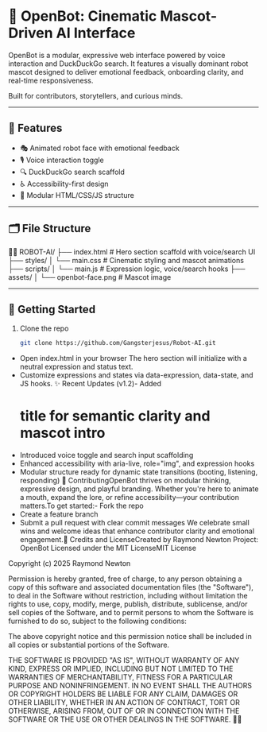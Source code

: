 # 📘 OpenBot: Cinematic Mascot-Driven AI Interface

OpenBot is a modular, expressive web interface powered by voice interaction and DuckDuckGo search. It features a visually dominant robot mascot designed to deliver emotional feedback, onboarding clarity, and real-time responsiveness.

Built for contributors, storytellers, and curious minds.

---

## 🚀 Features

- 🎭 Animated robot face with emotional feedback  
- 🎙️ Voice interaction toggle  
- 🔍 DuckDuckGo search scaffold  
- ♿ Accessibility-first design  
- 🧩 Modular HTML/CSS/JS structure

---

## 🗂️ File Structure


ROBOT-AI/ ├── index.html          # Hero section scaffold with voice/search UI ├── styles/ │   └── main.css        # Cinematic styling and mascot animations ├── scripts/ │   └── main.js         # Expression logic, voice/search hooks ├── assets/ │   └── openbot-face.png # Mascot image

---

## 🧪 Getting Started

1. Clone the repo  
   ```bash
   git clone https://github.com/Gangsterjesus/Robot-AI.git


- Open index.html in your browser
The hero section will initialize with a neutral expression and status text.
- Customize expressions and states via data-expression, data-state, and JS hooks.
✨ Recent Updates (v1.2)- Added <h1> title for semantic clarity and mascot intro
- Introduced voice toggle and search input scaffolding
- Enhanced accessibility with aria-live, role="img", and expression hooks
- Modular structure ready for dynamic state transitions (booting, listening, responding)
🤝 ContributingOpenBot thrives on modular thinking, expressive design, and playful branding.
Whether you're here to animate a mouth, expand the lore, or refine accessibility—your contribution matters.To get started:- Fork the repo
- Create a feature branch
- Submit a pull request with clear commit messages
We celebrate small wins and welcome ideas that enhance contributor clarity and emotional engagement.🧾 Credits and LicenseCreated by Raymond Newton
Project: OpenBot
Licensed under the MIT LicenseMIT License

Copyright (c) 2025 Raymond Newton

Permission is hereby granted, free of charge, to any person obtaining a copy
of this software and associated documentation files (the "Software"), to deal
in the Software without restriction, including without limitation the rights
to use, copy, modify, merge, publish, distribute, sublicense, and/or sell
copies of the Software, and to permit persons to whom the Software is
furnished to do so, subject to the following conditions:

The above copyright notice and this permission notice shall be included in
all copies or substantial portions of the Software.

THE SOFTWARE IS PROVIDED "AS IS", WITHOUT WARRANTY OF ANY KIND, EXPRESS OR
IMPLIED, INCLUDING BUT NOT LIMITED TO THE WARRANTIES OF MERCHANTABILITY,
FITNESS FOR A PARTICULAR PURPOSE AND NONINFRINGEMENT. IN NO EVENT SHALL THE
AUTHORS OR COPYRIGHT HOLDERS BE LIABLE FOR ANY CLAIM, DAMAGES OR OTHER
LIABILITY, WHETHER IN AN ACTION OF CONTRACT, TORT OR OTHERWISE, ARISING FROM,
OUT OF OR IN CONNECTION WITH THE SOFTWARE OR THE USE OR OTHER DEALINGS IN
THE SOFTWARE.

